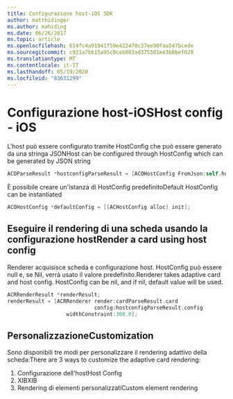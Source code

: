 ```yaml
---
title: Configurazione host-iOS SDK
author: matthidinger
ms.author: mahiding
ms.date: 06/26/2017
ms.topic: article
ms.openlocfilehash: 614fc4a91941f59e422470c37ee90faa547bcede
ms.sourcegitcommit: c921a7bb15a95c0ceb803ad375501ee3b8bef028
ms.translationtype: MT
ms.contentlocale: it-IT
ms.lasthandoff: 05/19/2020
ms.locfileid: "83631299"
---
```

# <a name="host-config---ios"></a><span data-ttu-id="9dec7-102">Configurazione host-iOS</span><span class="sxs-lookup"><span data-stu-id="9dec7-102">Host config - iOS</span></span>

<span data-ttu-id="9dec7-103">L'host può essere configurato tramite HostConfig che può essere generato da una stringa JSON</span><span class="sxs-lookup"><span data-stu-id="9dec7-103">Host can be configured through HostConfig which can be generated by JSON string</span></span>

```objective-c
ACOParseResult *hostconfigParseResult = [ACOHostConfig FromJson:self.hostconfig];
```

<span data-ttu-id="9dec7-104">È possibile creare un'istanza di HostConfig predefinito</span><span class="sxs-lookup"><span data-stu-id="9dec7-104">Default HostConfig can be instantiated</span></span>

```objective-c
ACOHostConfig *defaultConfig = [[ACHostConfig alloc] init];
```

## <a name="render-a-card-using-host-config"></a><span data-ttu-id="9dec7-105">Eseguire il rendering di una scheda usando la configurazione host</span><span class="sxs-lookup"><span data-stu-id="9dec7-105">Render a card using host config</span></span>

<span data-ttu-id="9dec7-106">Renderer acquisisce scheda e configurazione host. HostConfig può essere null e, se Nil, verrà usato il valore predefinito.</span><span class="sxs-lookup"><span data-stu-id="9dec7-106">Renderer takes adaptive card and host config. HostConfig can be nil, and if nil, default value will be used.</span></span>

```objective-c
ACRRenderResult *renderResult;
renderResult = [ACRRenderer render:cardParseResult.card
                            config:hostconfigParseResult.config
                   widthConstraint:300.0];
```

## <a name="customization"></a><span data-ttu-id="9dec7-107">Personalizzazione</span><span class="sxs-lookup"><span data-stu-id="9dec7-107">Customization</span></span>

<span data-ttu-id="9dec7-108">Sono disponibili tre modi per personalizzare il rendering adattivo della scheda:</span><span class="sxs-lookup"><span data-stu-id="9dec7-108">There are 3 ways to customize the adaptive card rendering:</span></span>

1. <span data-ttu-id="9dec7-109">Configurazione dell'host</span><span class="sxs-lookup"><span data-stu-id="9dec7-109">Host Config</span></span>
2. <span data-ttu-id="9dec7-110">XIB</span><span class="sxs-lookup"><span data-stu-id="9dec7-110">XIB</span></span>
3. <span data-ttu-id="9dec7-111">Rendering di elementi personalizzati</span><span class="sxs-lookup"><span data-stu-id="9dec7-111">Custom element rendering</span></span>
